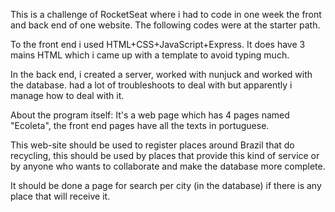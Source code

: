 This is a challenge of RocketSeat where i had to code in one week the front and back end of one website. The following codes were at the starter path.

To the front end i used HTML+CSS+JavaScript+Express. It does have 3 mains HTML which i came up with a template to avoid typing much. 

In the back end, i created a server, worked with nunjuck and worked with the database. had a lot of troubleshoots to deal with but apparently i manage how to deal with it.

About the program itself: It's a web page which has 4 pages named "Ecoleta", the front end pages have all the texts in portuguese. 

This web-site should be used to register places around Brazil that do recycling, this should be used by places that provide this kind of service or by anyone who wants to collaborate and make the database more complete.

It should be done a page for search per city (in the database)  if there is any  place that will receive it.

